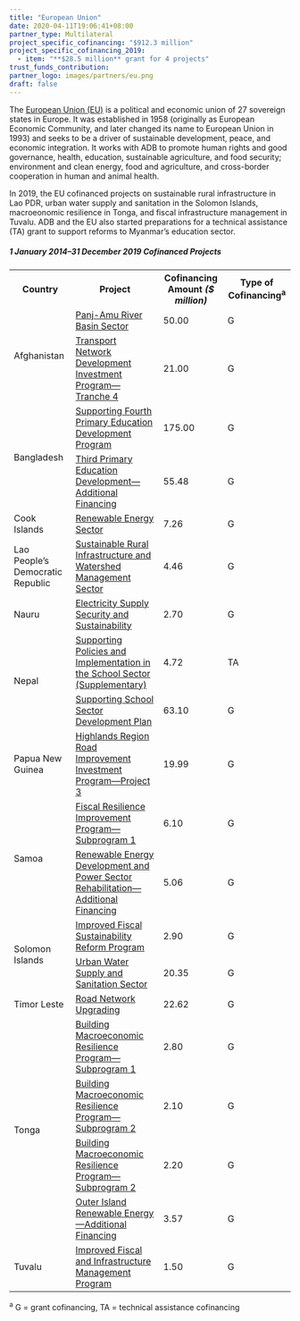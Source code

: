 ```yaml
---
title: "European Union"
date: 2020-04-11T19:06:41+08:00
partner_type: Multilateral
project_specific_cofinancing: "$912.3 million"
project_specific_cofinancing_2019:
  - item: "**$28.5 million** grant for 4 projects"
trust_funds_contribution: 
partner_logo: images/partners/eu.png
draft: false
---
```

The <a href="https://europa.eu/european-union/index_en">European Union (EU)</a> is a political and economic union of 27 sovereign states in Europe. It was established in 1958 (originally as European Economic Community, and later changed its name to European Union in 1993) and seeks to be a driver of sustainable development, peace, and economic integration. It works with ADB to promote human rights and good governance, health, education, sustainable agriculture, and food security; environment and clean energy, food and agriculture, and cross-border cooperation in human and animal health. 

In 2019, the EU cofinanced projects on sustainable rural infrastructure in Lao PDR, urban water supply and sanitation in the Solomon Islands, macroeonomic resilience in Tonga, and fiscal infrastructure management in Tuvalu. ADB and the EU also started preparations for a technical assistance (TA) grant to support reforms to Myanmar’s education sector. 

<split>

##### _1 January 2014–31 December 2019_ Cofinanced Projects

<table class="table dr-partner-table">
<tr>
<th>Country</th>
<th>Project</th>
<th>Cofinancing Amount <em>($ million)</em></th>
<th>Type of Cofinancing<sup>a</sup></th>
</tr>
<tr>
<td rowspan="2">Afghanistan</td>
<td><a href="http://www.adb.org/projects/48042-001/main" target="_blank">Panj-Amu River Basin Sector</a></td>
<td>50.00 </td>
<td>G</td>
</tr>
<tr>
<td><a href="http://www.adb.org/projects/44482-025/main" target="_blank">Transport Network Development Investment Program—Tranche 4</a></td>
<td>21.00 </td>
<td>G</td>
</tr>
<tr>
<td rowspan="2">Bangladesh</td>
<td><a href="http://www.adb.org/projects/50192-002/main" target="_blank">Supporting Fourth Primary Education Development Program</a></td>
<td>175.00 </td>
<td>G</td>
</tr>
<tr>
<td><a href="https://www.adb.org/projects/42122-013/main" target="_blank">Third Primary Education Development—Additional Financing</a></td>
<td>55.48 </td>
<td>G</td>
</tr>
<tr>
<td>Cook Islands</td>
<td><a href="http://www.adb.org/projects/46453-004/main" target="_blank">Renewable Energy Sector</a></td>
<td>7.26 </td>
<td>G</td>
</tr>

<tr>
<td>Lao People’s Democratic Republic</td>
<td><a href="http://www.adb.org/projects/50236-002/main" target="_blank">Sustainable Rural Infrastructure and Watershed Management Sector</a></td>
<td>4.46 </td>
<td>G</td>
</tr>

<tr>
<td>Nauru</td>
<td><a href="http://www.adb.org/projects/46455-002/main" target="_blank">Electricity Supply Security and Sustainability</a></td>
<td>2.70 </td>
<td>G</td>
</tr>
<tr>
<td rowspan="2">Nepal</td>
<td><a href="http://www.adb.org/projects/49424-001/main" target="_blank">Supporting Policies and Implementation in the School Sector (Supplementary)</a></td>
<td>4.72 </td>
<td>TA</td>
</tr>
<tr>
<td><a href="http://www.adb.org/projects/49424-001/main" target="_blank">Supporting School Sector Development Plan</a></td>
<td>63.10 </td>
<td>G</td>
</tr>
<tr>
<td>Papua New Guinea</td>
<td><a href="https://www.adb.org/projects/40173-044/main" target="_blank">Highlands Region Road Improvement Investment Program—Project 3</a></td>
<td>19.99 </td>
<td>G</td>
</tr>
<tr>
<td rowspan="2">Samoa</td>
<td><a href="https://www.adb.org/projects/50210-001/main" target="_blank">Fiscal Resilience Improvement Program—Subprogram 1</a></td>
<td>6.10 </td>
<td>G</td>
</tr>
<tr>
<td><a href="https://www.adb.org/projects/46044-002/main" target="_blank">Renewable Energy Development and Power Sector Rehabilitation—Additional Financing</a></td>
<td>5.06 </td>
<td>G</td>
</tr>
<tr>
<td rowspan="2">Solomon Islands</td>
<td><a href="https://www.adb.org/projects/52074-001/main" target="_blank">Improved Fiscal Sustainability Reform Program</a></td>
<td>2.90 </td>
<td>G</td>
</tr>

<tr>
<td><a href="https://www.adb.org/projects/51271-001/main" target="_blank">Urban Water Supply and Sanitation Sector</a></td>
<td>20.35 </td>
<td>G</td>
</tr>

<tr>
<td>Timor Leste</td>
<td><a href="https://www.adb.org/projects/45094-001/main" target="_blank">Road Network Upgrading</a></td>
<td>22.62 </td>
<td>G</td>
</tr>
<tr>
<td rowspan="4">Tonga</td>
<td><a href="https://www.adb.org/projects/48361-001/main" target="_blank">Building Macroeconomic Resilience Program—Subprogram 1</a></td>
<td>2.80 </td>
<td>G</td>
</tr>
<tr>
<td><a href="https://www.adb.org/projects/48361-002/main" target="_blank">Building Macroeconomic Resilience Program—Subprogram 2</a></td>
<td>2.10 </td>
<td>G</td>
</tr>

<tr>
<td><a href="https://www.adb.org/projects/48361-003/main" target="_blank">Building Macroeconomic Resilience Program—Subprogram 2</a></td>
<td>2.20 </td>
<td>G</td>
</tr>

<tr>
<td><a href="https://www.adb.org/projects/43452-022/main" target="_blank">Outer Island Renewable Energy—Additional Financing</a></td>
<td>3.57 </td>
<td>G</td>
</tr>

<tr>
<td>Tuvalu</td>
<td><a href="https://www.adb.org/projects/50377-001/main" target="_blank">Improved Fiscal and Infrastructure Management Program</a></td>
<td>1.50 </td>
<td>G</td>
</tr>

</table>

<p class="dr-footnote"><sup>a</sup> G = grant cofinancing, TA = technical assistance cofinancing</p>